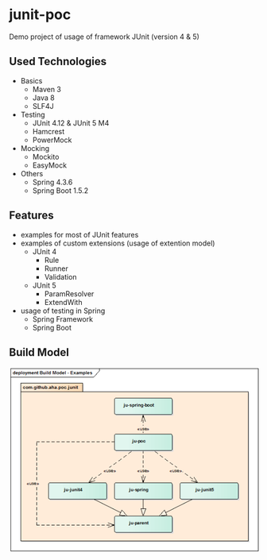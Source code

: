 # junit-poc
Demo project of usage of framework JUnit (version 4 & 5)

## Used Technologies
* Basics
  * Maven 3
  * Java 8
  * SLF4J
* Testing
  * JUnit 4.12 & JUnit 5 M4
  * Hamcrest
  * PowerMock
* Mocking
  * Mockito
  * EasyMock
* Others
  * Spring 4.3.6
  * Spring Boot 1.5.2

## Features
* examples for most of JUnit features
* examples of custom extensions (usage of extention model)
  * JUnit 4
    * Rule
    * Runner
    * Validation
  * JUnit 5
    * ParamResolver
    * ExtendWith
* usage of testing in Spring
  * Spring Framework
  * Spring Boot

## Build Model
![Build model](build-model.png?raw=true "Build model")

